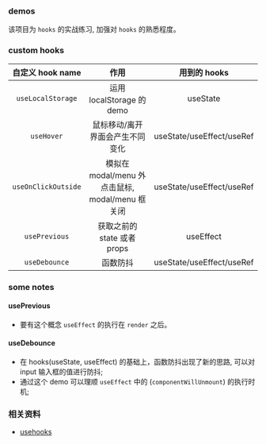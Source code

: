 ### demos

该项目为 `hooks` 的实战练习, 加强对 `hooks` 的熟悉程度。

### custom hooks

| 自定义 hook name | 作用 | 用到的 hooks |
|:---:|:---:|:---:|
| `useLocalStorage` | 运用 localStorage 的 demo | useState |
| `useHover` | 鼠标移动/离开界面会产生不同变化 | useState/useEffect/useRef |
| `useOnClickOutside` | 模拟在 modal/menu 外点击鼠标, modal/menu 框关闭 | useState/useEffect/useRef |
| `usePrevious` | 获取之前的 state 或者 props | useEffect |
| `useDebounce` | 函数防抖 | useState/useEffect/useRef |

### some notes

#### usePrevious

* 要有这个概念 `useEffect` 的执行在 `render` 之后。

#### useDebounce

* 在 hooks(useState, useEffect) 的基础上，函数防抖出现了新的思路, 可以对 input 输入框的值进行防抖;
* 通过这个 demo 可以理顺 `useEffect` 中的 (`componentWillUnmount`) 的执行时机;

### 相关资料

* [usehooks](https://usehooks.com/)